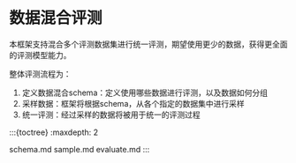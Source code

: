 # 数据混合评测

本框架支持混合多个评测数据集进行统一评测，期望使用更少的数据，获得更全面的评测模型能力。

整体评测流程为：

1. 定义数据混合schema：定义使用哪些数据进行评测，以及数据如何分组
2. 采样数据：框架将根据schema，从各个指定的数据集中进行采样
3. 统一评测：经过采样的数据将被用于统一的评测过程

:::{toctree}
:maxdepth: 2

schema.md
sample.md
evaluate.md
:::
